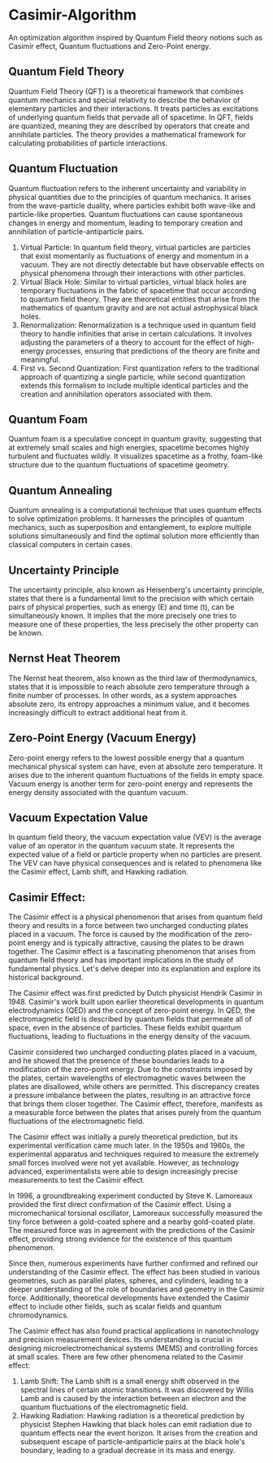 # Casimir-Algorithm
An optimization algorithm inspired by Quantum Field theory notions such as Casimir effect, Quantum fluctuations and Zero-Point energy.

## Quantum Field Theory
Quantum Field Theory (QFT) is a theoretical framework that combines quantum mechanics and special relativity to describe the behavior of elementary particles and their interactions. It treats particles as excitations of underlying quantum fields that pervade all of spacetime. In QFT, fields are quantized, meaning they are described by operators that create and annihilate particles. The theory provides a mathematical framework for calculating probabilities of particle interactions.

## Quantum Fluctuation
Quantum fluctuation refers to the inherent uncertainty and variability in physical quantities due to the principles of quantum mechanics. It arises from the wave-particle duality, where particles exhibit both wave-like and particle-like properties. Quantum fluctuations can cause spontaneous changes in energy and momentum, leading to temporary creation and annihilation of particle-antiparticle pairs.

1. Virtual Particle: In quantum field theory, virtual particles are particles that exist momentarily as fluctuations of energy and momentum in a vacuum. They are not directly detectable but have observable effects on physical phenomena through their interactions with other particles.
2. Virtual Black Hole: Similar to virtual particles, virtual black holes are temporary fluctuations in the fabric of spacetime that occur according to quantum field theory. They are theoretical entities that arise from the mathematics of quantum gravity and are not actual astrophysical black holes.
3. Renormalization: Renormalization is a technique used in quantum field theory to handle infinities that arise in certain calculations. It involves adjusting the parameters of a theory to account for the effect of high-energy processes, ensuring that predictions of the theory are finite and meaningful.
4. First vs. Second Quantization: First quantization refers to the traditional approach of quantizing a single particle, while second quantization extends this formalism to include multiple identical particles and the creation and annihilation operators associated with them.

## Quantum Foam
Quantum foam is a speculative concept in quantum gravity, suggesting that at extremely small scales and high energies, spacetime becomes highly turbulent and fluctuates wildly. It visualizes spacetime as a frothy, foam-like structure due to the quantum fluctuations of spacetime geometry.

## Quantum Annealing
Quantum annealing is a computational technique that uses quantum effects to solve optimization problems. It harnesses the principles of quantum mechanics, such as superposition and entanglement, to explore multiple solutions simultaneously and find the optimal solution more efficiently than classical computers in certain cases.

## Uncertainty Principle
The uncertainty principle, also known as Heisenberg's uncertainty principle, states that there is a fundamental limit to the precision with which certain pairs of physical properties, such as energy (E) and time (t), can be simultaneously known. It implies that the more precisely one tries to measure one of these properties, the less precisely the other property can be known.

## Nernst Heat Theorem
The Nernst heat theorem, also known as the third law of thermodynamics, states that it is impossible to reach absolute zero temperature through a finite number of processes. In other words, as a system approaches absolute zero, its entropy approaches a minimum value, and it becomes increasingly difficult to extract additional heat from it.

## Zero-Point Energy (Vacuum Energy)
Zero-point energy refers to the lowest possible energy that a quantum mechanical physical system can have, even at absolute zero temperature. It arises due to the inherent quantum fluctuations of the fields in empty space. Vacuum energy is another term for zero-point energy and represents the energy density associated with the quantum vacuum.

## Vacuum Expectation Value
In quantum field theory, the vacuum expectation value (VEV) is the average value of an operator in the quantum vacuum state. It represents the expected value of a field or particle property when no particles are present. The VEV can have physical consequences and is related to phenomena like the Casimir effect, Lamb shift, and Hawking radiation.

## Casimir Effect: 
The Casimir effect is a physical phenomenon that arises from quantum field theory and results in a force between two uncharged conducting plates placed in a vacuum. The force is caused by the modification of the zero-point energy and is typically attractive, causing the plates to be drawn together. The Casimir effect is a fascinating phenomenon that arises from quantum field theory and has important implications in the study of fundamental physics. Let's delve deeper into its explanation and explore its historical background.

The Casimir effect was first predicted by Dutch physicist Hendrik Casimir in 1948. Casimir's work built upon earlier theoretical developments in quantum electrodynamics (QED) and the concept of zero-point energy. In QED, the electromagnetic field is described by quantum fields that permeate all of space, even in the absence of particles. These fields exhibit quantum fluctuations, leading to fluctuations in the energy density of the vacuum.

Casimir considered two uncharged conducting plates placed in a vacuum, and he showed that the presence of these boundaries leads to a modification of the zero-point energy. Due to the constraints imposed by the plates, certain wavelengths of electromagnetic waves between the plates are disallowed, while others are permitted. This discrepancy creates a pressure imbalance between the plates, resulting in an attractive force that brings them closer together. The Casimir effect, therefore, manifests as a measurable force between the plates that arises purely from the quantum fluctuations of the electromagnetic field.

The Casimir effect was initially a purely theoretical prediction, but its experimental verification came much later. In the 1950s and 1960s, the experimental apparatus and techniques required to measure the extremely small forces involved were not yet available. However, as technology advanced, experimentalists were able to design increasingly precise measurements to test the Casimir effect.

In 1996, a groundbreaking experiment conducted by Steve K. Lamoreaux provided the first direct confirmation of the Casimir effect. Using a micromechanical torsional oscillator, Lamoreaux successfully measured the tiny force between a gold-coated sphere and a nearby gold-coated plate. The measured force was in agreement with the predictions of the Casimir effect, providing strong evidence for the existence of this quantum phenomenon.

Since then, numerous experiments have further confirmed and refined our understanding of the Casimir effect. The effect has been studied in various geometries, such as parallel plates, spheres, and cylinders, leading to a deeper understanding of the role of boundaries and geometry in the Casimir force. Additionally, theoretical developments have extended the Casimir effect to include other fields, such as scalar fields and quantum chromodynamics.

The Casimir effect has also found practical applications in nanotechnology and precision measurement devices. Its understanding is crucial in designing microelectromechanical systems (MEMS) and controlling forces at small scales. There are few other phenomena related to the Casimir effect:

1. Lamb Shift: The Lamb shift is a small energy shift observed in the spectral lines of certain atomic transitions. It was discovered by Willis Lamb and is caused by the interaction between an electron and the quantum fluctuations of the electromagnetic field.
2. Hawking Radiation: Hawking radiation is a theoretical prediction by physicist Stephen Hawking that black holes can emit radiation due to quantum effects near the event horizon. It arises from the creation and subsequent escape of particle-antiparticle pairs at the black hole's boundary, leading to a gradual decrease in its mass and energy.
